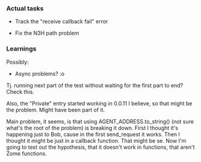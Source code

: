 ### Actual tasks


- Track the "receive callback fail" error

- Fix the N3H path problem




### Learnings 
Possibly:
- Async problems? :o
  
Tj. running next part of the test without waiting for the first part to end?
Check this.

Also, the "Private" entry started working in 0.0.11 I believe, so that might be the problem.
Might have been part of it.

Main problem, it seems, is that using AGENT_ADDRESS.to_string() (not sure what's the root of the problem) is breaking it down.
First I thought it's happening just to Bob, cause in the first send_request it works.
Then I thought it might be just in a callback function.
That might be se.
Now I'm going to test out the hypothesis, that it doesn't work in functions, that aren't Zome functions.

